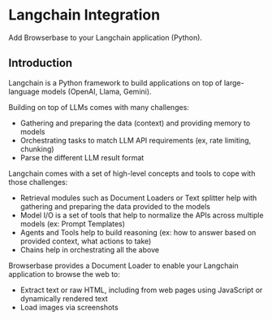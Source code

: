 # Langchain Integration

Add Browserbase to your Langchain application (Python).

## Introduction

Langchain is a Python framework to build applications on top of large-language models (OpenAI, Llama, Gemini).

Building on top of LLMs comes with many challenges:

- Gathering and preparing the data (context) and providing memory to models
- Orchestrating tasks to match LLM API requirements (ex, rate limiting, chunking) 
- Parse the different LLM result format

Langchain comes with a set of high-level concepts and tools to cope with those challenges:

- Retrieval modules such as Document Loaders or Text splitter help with gathering and preparing the data provided to the models
- Model I/O is a set of tools that help to normalize the APIs across multiple models (ex: Prompt Templates)
- Agents and Tools help to build reasoning (ex: how to answer based on provided context, what actions to take)
- Chains help in orchestrating all the above

Browserbase provides a Document Loader to enable your Langchain application to browse the web to:

- Extract text or raw HTML, including from web pages using JavaScript or dynamically rendered text
- Load images via screenshots